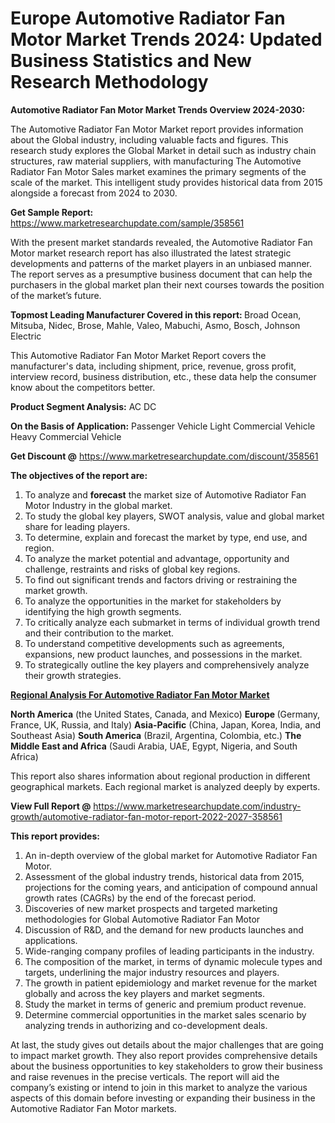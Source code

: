 # Europe Automotive Radiator Fan Motor Market Trends 2024: Updated Business Statistics and New Research Methodology
<strong>Automotive Radiator Fan Motor Market Trends Overview 2024-2030:</strong>

The Automotive Radiator Fan Motor Market report provides information about the Global industry, including valuable facts and figures. This research study explores the Global Market in detail such as industry chain structures, raw material suppliers, with manufacturing The Automotive Radiator Fan Motor Sales market examines the primary segments of the scale of the market. This intelligent study provides historical data from 2015 alongside a forecast from 2024 to 2030.

<strong>Get Sample Report:</strong> <a href=https://www.marketresearchupdate.com/sample/358561>https://www.marketresearchupdate.com/sample/358561</a>

With the present market standards revealed, the Automotive Radiator Fan Motor market research report has also illustrated the latest strategic developments and patterns of the market players in an unbiased manner. The report serves as a presumptive business document that can help the purchasers in the global market plan their next courses towards the position of the market’s future.

<strong>Topmost Leading Manufacturer Covered in this report:
</strong>Broad Ocean, Mitsuba, Nidec, Brose, Mahle, Valeo, Mabuchi, Asmo, Bosch, Johnson Electric

This Automotive Radiator Fan Motor Market Report covers the manufacturer's data, including shipment, price, revenue, gross profit, interview record, business distribution, etc., these data help the consumer know about the competitors better.

<strong>Product Segment Analysis:</strong>
AC
DC

<strong>On the Basis of Application:</strong>
Passenger Vehicle
Light Commercial Vehicle
Heavy Commercial Vehicle

<strong>Get Discount @</strong> <a href=https://www.marketresearchupdate.com/discount/358561>https://www.marketresearchupdate.com/discount/358561</a>

<strong><b>The objectives of the report are:</b></strong>

1) To analyze and <strong><strong>forecast</strong></strong> the market size of Automotive Radiator Fan Motor Industry in the global market.
2) To study the global key players, SWOT analysis, value and global market share for leading players.
3) To determine, explain and forecast the market by type, end use, and region.
4) To analyze the market potential and advantage, opportunity and challenge, restraints and risks of global key regions.
5) To find out significant trends and factors driving or restraining the market growth.
6) To analyze the opportunities in the market for stakeholders by identifying the high growth segments.
7) To critically analyze each submarket in terms of individual growth trend and their contribution to the market.
8) To understand competitive developments such as agreements, expansions, new product launches, and possessions in the market.
9) To strategically outline the key players and comprehensively analyze their growth strategies.

<strong><u><b>Regional Analysis For Automotive Radiator Fan Motor Market</b></u></strong>

<strong><b>North America</b></strong> (the United States, Canada, and Mexico)
<strong><b>Europe </b></strong>(Germany, France, UK, Russia, and Italy)
<strong><b>Asia-Pacific</b></strong> (China, Japan, Korea, India, and Southeast Asia)
<strong><b>South America</b></strong> (Brazil, Argentina, Colombia, etc.)
<strong><b>The Middle East and Africa</b></strong> (Saudi Arabia, UAE, Egypt, Nigeria, and South Africa)

This report also shares information about regional production in different geographical markets. Each regional market is analyzed deeply by experts.

<strong>View Full Report @</strong> <a href=https://www.marketresearchupdate.com/industry-growth/automotive-radiator-fan-motor-report-2022-2027-358561>https://www.marketresearchupdate.com/industry-growth/automotive-radiator-fan-motor-report-2022-2027-358561</a>

<strong>This report provides:</strong>

1) An in-depth overview of the global market for Automotive Radiator Fan Motor.
2) Assessment of the global industry trends, historical data from 2015, projections for the coming years, and anticipation of compound annual growth rates (CAGRs) by the end of the forecast period.
3) Discoveries of new market prospects and targeted marketing methodologies for Global Automotive Radiator Fan Motor
4) Discussion of R&amp;D, and the demand for new products launches and applications.
5) Wide-ranging company profiles of leading participants in the industry.
6) The composition of the market, in terms of dynamic molecule types and targets, underlining the major industry resources and players.
7) The growth in patient epidemiology and market revenue for the market globally and across the key players and market segments.
8) Study the market in terms of generic and premium product revenue.
9) Determine commercial opportunities in the market sales scenario by analyzing trends in authorizing and co-development deals.

At last, the study gives out details about the major challenges that are going to impact market growth. They also report provides comprehensive details about the business opportunities to key stakeholders to grow their business and raise revenues in the precise verticals. The report will aid the company’s existing or intend to join in this market to analyze the various aspects of this domain before investing or expanding their business in the Automotive Radiator Fan Motor markets.

